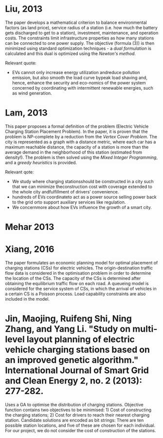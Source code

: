 # Liu, 2013

The paper develops a mathematical criterion to balance environmental factors (as land price), service radius of a station (i.e. how much the battery gets discharged to get to a station), investment, maintenance, and operation costs. The constraints limit infrastructure properties as how many stations can be connected to one power supply. The objective (formula (3)) is then minimized using standard optimization techniques - a *dual formulation* is calculated and this dual is optimized using the *Newton's method*.

Relevant quote:
* EVs cannot only increase energy utilization andreduce pollution emission, but also smooth the load curve bypeak load shaving and, hence, enhance the security and eco-nomics of the power system concerned by coordinating with intermittent renewable energies, such as wind generation.

# Lam, 2013

This paper proposes a formal definition of the problem (Electric Vehicle Charging Station Placement Problem). In the paper, it is proven that the problem is NP-complete by a reduction from the *Vertex Cover Problem*. The city is represented as a graph with a distance metric, where each car has a maximum reachable distance, the capacity of a station is more than the average demand in the neighborhood of this station (estimated from density!). The problem is then solved using the *Mixed Integer Programming*, and a *greedy heuristics* is provided.

Relevant qote:
* We  study  where  charging  stationsshould be constructed in a city such that we can minimize theconstruction cost with coverage extended to the whole city andfulfillment of drivers’ convenience.
* hundreds of EVs coordinateto  act  as  a  power  source  selling  power  back  to  the  grid  orto  support  auxiliary  services  like  regulation.
* We concernmore about how EVs influence the growth of a smart city.

# Mehar 2013

# Xiang, 2016
The paper formulates an economic planning model for optimal placement of charging stations (CSs) for electric vehicles. The origin-destination traffic flow data is considered in the optimisation problem in order to determine the location of the CSs. The capacity of the CSs is determined after obtaining the equilibrium traffic flow on each road. A queueing model is considered for the service system of CSs, in which the arrival of vehicles in a certain CS is a Poisson process. Load capability constraints are also included in the model.

# Jin, Maojing, Ruifeng Shi, Ning Zhang, and Yang Li. "Study on multi-level layout planning of electric vehicle charging stations based on an improved genetic algorithm." International Journal of Smart Grid and Clean Energy 2, no. 2 (2013): 277-282.

Uses a GA to optimise the distribution of charging stations. Objective function contains two objectives to be minimised: 1) Cost of constructing the charging stations; 2) Cost for drivers to reach their nearest charging station. Candidate solutions are encoded as bit strings: There are ten possible station locations, and five of these are chosen for each individual. For our project, we do not consider the cost of construction of the stations.
